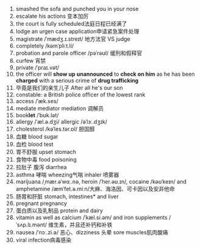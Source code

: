 1. smashed the sofa and punched you in your nose
2. escalate his actions 变本加厉
3. the court is fully scheduled法庭日程已经满了
4. lodge an urgen case application申请紧急案件处理
5. magistrate  /ˈmædʒ.ɪ.streɪt/ 地方法官 VS judge
6. completely  /kəmˈpliːt.li/
7. probation and parole officer /pəˈrəʊl/ 缓刑和假释官
8. curfew 宵禁
9. private /ˈpraɪ.vət/
10. the officer will **show up** **unannounced** to **check on him** as he has been **charged** with a serious crime of **drug trafficking**
11. 毕竟是我们的亲生儿子 After all he's our son
12. constable: a British police officer of the lowest rank
13. access /ˈæk.ses/
14. mediate mediator mediation 调解员
15. book**let** /ˈbʊk.lət/
16. allergy  /ˈæl.ə.dʒi/ allergic /əˈlɜː.dʒɪk/
17. cholesterol /kəˈles.tər.ɒl/ 胆固醇
18. 血糖 blood sugar
19. 血检 blood test
20. 胃不舒服 upset stomach
21. 食物中毒 food poisoning
22. 拉肚子 腹泻 diarrhea
23. asthma 哮喘 wheezing气喘 inhaler 喷雾器
24. marijuana /ˌmær.əˈwɑː.nə, heroin /ˈher.əʊ.ɪn/, cocaine  /kəʊˈkeɪn/ and amphetamine /æmˈfet.ə.miːn/大麻、海洛因、可卡因以及安非他命
25. 肠胃和肝脏 stomach, intestines* and liver
26. pregnant pregnancy
27. 蛋白质以及乳制品 protein and dairy
28. vitamin as well as calcium /ˈkæl.si.əm/ and iron supplements  /ˈsʌp.lɪ.mənt/ 维生素，并且还补钙和补铁
29. nausea /ˈnɔː.zi.ə/ 恶心、dizziness 头晕 sore muscles肌肉酸痛 
30. viral infection病毒感染


